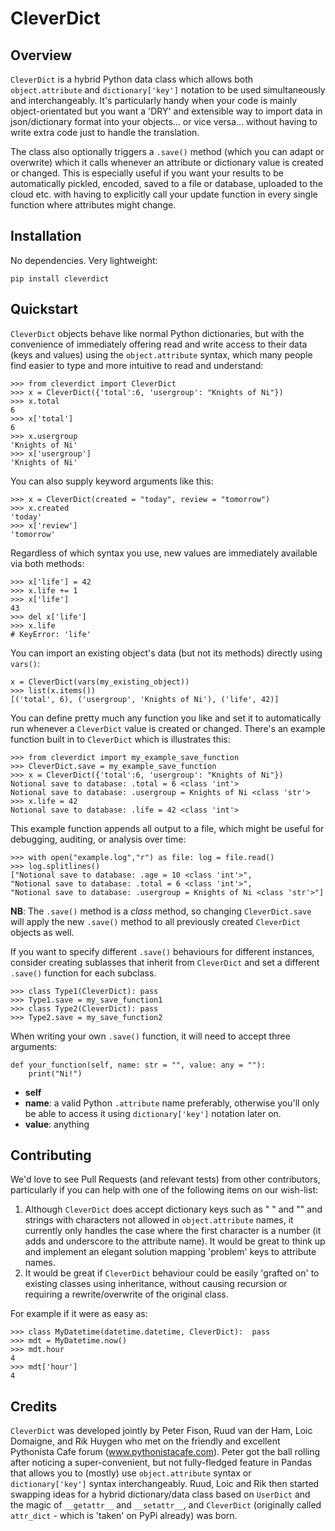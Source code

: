 # CleverDict

## Overview

```CleverDict``` is a hybrid Python data class which allows both ```object.attribute``` and ```dictionary['key']``` notation to be used simultaneously and interchangeably.  It's particularly handy when your code is mainly object-orientated but you want a 'DRY' and extensible way to import data in json/dictionary format into your objects... or vice versa... without having to write extra code just to handle the translation.

The class also optionally triggers a ```.save()``` method (which you can adapt or overwrite) which it calls whenever an attribute or dictionary value is created or changed.  This is especially useful if you want your results to be automatically pickled, encoded, saved to a file or database, uploaded to the cloud etc. with having to explicitly call your update function in every single function where attributes might change.


## Installation
No dependencies.  Very lightweight:

    pip install cleverdict

## Quickstart

```CleverDict``` objects behave like normal Python dictionaries, but with the convenience of immediately offering read and write access to their data (keys and values) using the ```object.attribute``` syntax, which many people find easier to type and more intuitive to read and understand:

    >>> from cleverdict import CleverDict
    >>> x = CleverDict({'total':6, 'usergroup': "Knights of Ni"})
    >>> x.total
    6
    >>> x['total']
    6
    >>> x.usergroup
    'Knights of Ni'
    >>> x['usergroup']
    'Knights of Ni'

You can also supply keyword arguments like this:

    >>> x = CleverDict(created = "today", review = "tomorrow")
    >>> x.created
    'today'
    >>> x['review']
    'tomorrow'

Regardless of which syntax you use, new values are immediately available via both methods:

    >>> x['life'] = 42
    >>> x.life += 1
    >>> x['life']
    43
    >>> del x['life']
    >>> x.life
    # KeyError: 'life'

You can import an existing object's data (but not its methods) directly using ```vars()```:

    x = CleverDict(vars(my_existing_object))
    >>> list(x.items())
    [('total', 6), ('usergroup', 'Knights of Ni'), ('life', 42)]

You can define pretty much any function you like and set it to automatically run whenever a ```CleverDict``` value is created or changed.  There's an example function built in to ```CleverDict``` which is illustrates this:

    >>> from cleverdict import my_example_save_function
    >>> CleverDict.save = my_example_save_function
    >>> x = CleverDict({'total':6, 'usergroup': "Knights of Ni"})
    Notional save to database: .total = 6 <class 'int'>
    Notional save to database: .usergroup = Knights of Ni <class 'str'>
    >>> x.life = 42
    Notional save to database: .life = 42 <class 'int'>


This example function appends all output to a file, which might be useful for debugging, auditing, or analysis over time:

    >>> with open("example.log","r") as file: log = file.read()
    >>> log.splitlines()
    ["Notional save to database: .age = 10 <class 'int'>",
    "Notional save to database: .total = 6 <class 'int'>",
    "Notional save to database: .usergroup = Knights of Ni <class 'str'>"]

**NB**: The ```.save()``` method is a *class* method, so changing ```CleverDict.save``` will apply the new ```.save()``` method to all previously created ```CleverDict``` objects as well.

If you want to specify different ```.save()``` behaviours for different instances, consider creating sublasses that inherit from ```CleverDict``` and set a different
```.save()``` function for each subclass.

    >>> class Type1(CleverDict): pass
    >>> Type1.save = my_save_function1
    >>> class Type2(CleverDict): pass
    >>> Type2.save = my_save_function2

When writing your own ```.save()``` function, it will need to accept three arguments:


    def your_function(self, name: str = "", value: any = ""):
        print("Ni!")


* **self**
* **name**: a valid Python ```.attribute``` name preferably, otherwise you'll only be able to access it using ```dictionary['key']``` notation later on.
* **value**: anything

## Contributing

We'd love to see Pull Requests (and relevant tests) from other contributors, particularly if you can help with one of the following items on our wish-list:

1. Although ```CleverDict``` does accept dictionary keys such as " " and "" and strings with characters not allowed in ```object.attribute``` names, it currently only handles the case where the first character is a number (it adds and underscore to the attribute name).  It would be great to think up and implement an elegant solution mapping 'problem' keys to attribute names.
2. It would be great if ```CleverDict``` behaviour could be easily 'grafted on' to existing classes using inheritance, without causing recursion or requiring a rewrite/overwrite of the original class.

For example if it were as easy as:

    >>> class MyDatetime(datetime.datetime, CleverDict):  pass
    >>> mdt = MyDatetime.now()
    >>> mdt.hour
    4
    >>> mdt['hour']
    4

## Credits
```CleverDict``` was developed jointly by Peter Fison, Ruud van der Ham, Loic Domaigne, and Rik Huygen who met on the friendly and excellent Pythonista Cafe forum (www.pythonistacafe.com).  Peter got the ball rolling after noticing a super-convenient, but not fully-fledged feature in Pandas that allows you to (mostly) use ```object.attribute``` syntax or ```dictionary['key']``` syntax interchangeably. Ruud, Loic and Rik then started swapping ideas for a hybrid  dictionary/data class based on ```UserDict``` and the magic of ```__getattr__``` and ```__setattr__```, and ```CleverDict``` (originally called ```attr_dict``` - which is 'taken' on PyPi already) was born.
